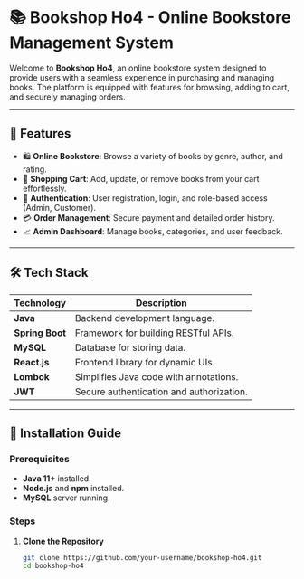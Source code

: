 # 📚 Bookshop Ho4 - Online Bookstore Management System

Welcome to **Bookshop Ho4**, an online bookstore system designed to provide users with a seamless experience in purchasing and managing books. The platform is equipped with features for browsing, adding to cart, and securely managing orders.

---

## 🌟 Features

- 🛍️ **Online Bookstore**: Browse a variety of books by genre, author, and rating.
- 🛒 **Shopping Cart**: Add, update, or remove books from your cart effortlessly.
- 🔑 **Authentication**: User registration, login, and role-based access (Admin, Customer).
- 💳 **Order Management**: Secure payment and detailed order history.
- 📈 **Admin Dashboard**: Manage books, categories, and user feedback.

---

## 🛠️ Tech Stack

| Technology      | Description                              |
|------------------|------------------------------------------|
| **Java**        | Backend development language.            |
| **Spring Boot** | Framework for building RESTful APIs.     |
| **MySQL**       | Database for storing data.               |
| **React.js**    | Frontend library for dynamic UIs.        |
| **Lombok**      | Simplifies Java code with annotations.   |
| **JWT**         | Secure authentication and authorization. |

---

## 🚀 Installation Guide

### Prerequisites
- **Java 11+** installed.
- **Node.js** and **npm** installed.
- **MySQL** server running.

### Steps

1. **Clone the Repository**
   ```bash
   git clone https://github.com/your-username/bookshop-ho4.git
   cd bookshop-ho4
